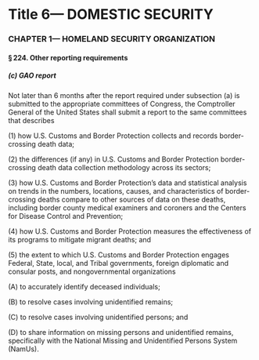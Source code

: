 
# Title 6— DOMESTIC SECURITY
### CHAPTER 1— HOMELAND SECURITY ORGANIZATION
#### § 224. Other reporting requirements
##### (c) GAO report

Not later than 6 months after the report required under subsection (a) is submitted to the appropriate committees of Congress, the Comptroller General of the United States shall submit a report to the same committees that describes

(1) how U.S. Customs and Border Protection collects and records border-crossing death data;

(2) the differences (if any) in U.S. Customs and Border Protection border-crossing death data collection methodology across its sectors;

(3) how U.S. Customs and Border Protection’s data and statistical analysis on trends in the numbers, locations, causes, and characteristics of border-crossing deaths compare to other sources of data on these deaths, including border county medical examiners and coroners and the Centers for Disease Control and Prevention;

(4) how U.S. Customs and Border Protection measures the effectiveness of its programs to mitigate migrant deaths; and

(5) the extent to which U.S. Customs and Border Protection engages Federal, State, local, and Tribal governments, foreign diplomatic and consular posts, and nongovernmental organizations

(A) to accurately identify deceased individuals;

(B) to resolve cases involving unidentified remains;

(C) to resolve cases involving unidentified persons; and

(D) to share information on missing persons and unidentified remains, specifically with the National Missing and Unidentified Persons System (NamUs).
